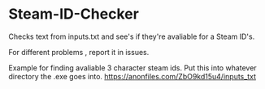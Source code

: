 # Steam-ID-Checker
Checks text from inputs.txt and see's if they're avaliable for a Steam ID's.

For different problems , report it in issues.

Example for finding avaliable 3 character steam ids. Put this into whatever directory the .exe goes into.
https://anonfiles.com/ZbO9kd15u4/inputs_txt
